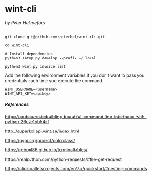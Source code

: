 # wint-cli
###### by Peter Helenefors
```
git clone git@github.com:peterhel/wint-cli.git

cd wint-cli

# Install dependencies
python3 setup.py develop --prefix ~/.local

python3 wint.py invoice list
```

Add the following environment variables if you don't want to pass you credentials each time you execute the command.

```
WINT_USERNAME=<username>
WINT_API_KEY=<apikey>
```

##### References
https://codeburst.io/building-beautiful-command-line-interfaces-with-python-26c7e1bb54df

http://superkollapi.wint.se/index.html

https://pypi.org/project/colorclass/

https://robpol86.github.io/terminaltables/

https://realpython.com/python-requests/#the-get-request

https://click.palletsprojects.com/en/7.x/quickstart/#nesting-commands
